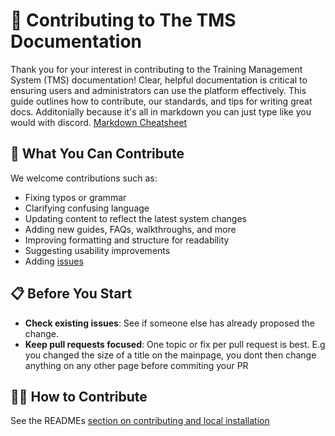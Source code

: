 # 🤝 Contributing to The TMS Documentation

Thank you for your interest in contributing to the Training Management System (TMS) documentation! Clear, helpful documentation is critical to ensuring users and administrators can use the platform effectively. This guide outlines how to contribute, our standards, and tips for writing great docs. Additonially because it's all in markdown you can just type like you would with discord.
[Markdown Cheatsheet](https://github.com/im-luka/markdown-cheatsheet?tab=readme-ov-file#%EF%B8%8F-the-only-markdown-cheatsheet-you-need)


## 📌 What You Can Contribute

We welcome contributions such as:

- Fixing typos or grammar
- Clarifying confusing language
- Updating content to reflect the latest system changes
- Adding new guides, FAQs, walkthroughs, and more
- Improving formatting and structure for readability
- Suggesting usability improvements
- Adding [issues](https://github.com/KaiSimpson13123/zulu-docs/issues)


## 📋 Before You Start

- **Check existing issues**: See if someone else has already proposed the change.
- **Keep pull requests focused**: One topic or fix per pull request is best. E.g you changed the size of a title on the mainpage, you dont then change anything on any other page before commiting your PR


## 🧑‍💻 How to Contribute

See the READMEs [section on contributing and local installation](https://github.com/KaiSimpson13123/zulu-docs/tree/main?tab=readme-ov-file#%EF%B8%8F-contributing)
